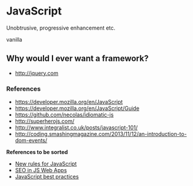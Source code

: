 # JavaScript

Unobtrusive, progressive enhancement etc.

vanilla

## Why would I ever want a framework?

- http://jquery.com

### References

- https://developer.mozilla.org/en/JavaScript
- https://developer.mozilla.org/en/JavaScript/Guide
- https://github.com/necolas/idiomatic-js
- http://superherojs.com/
- http://www.integralist.co.uk/posts/javascript-101/
- http://coding.smashingmagazine.com/2013/11/12/an-introduction-to-dom-events/

**References to be sorted**

- [New rules for JavaScript](https://speakerdeck.com/getify/new-rules-for-javascript)
- [SEO in JS Web Apps](http://blog.alexmaccaw.com/seo-in-js-web-apps)
- [JavaScript best practices](http://www.thinkful.com/learn/javascript-best-practices-1/Summary)